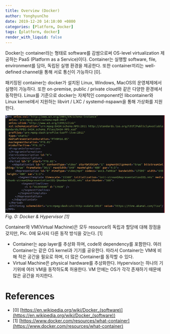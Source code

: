```yaml
---
title: Overview (Docker)
author: YonghyunCho
date: 2019-12-20 14:10:00 +0800
categories: [Platform, Docker]
tags: [platform, docker]
render_with_liquid: false
---
```


Docker는 container라는 형태로 software를 감쌈으로써 OS-level virtualization 제공하는 PaaS (Platform as a Service)이다. Container는 실행할 software, file, environment를 담아, 독립된 실행 환경을 제공한다. 또한 container끼리는 well-defined channel을 통해 서로 통신이 가능하다 [0]. 

패키징된 container는 docker가 설치된 Linux, Windows, MacOS의 운영체제에서 실행이 가능하다. 또한 on-premise, public / private cloud와 같은 다양한 환경에서 동작한다. Linux를 기준으로 docker는 자체적인 component인 libcontainer와 Linux kernel에서 지원하는 libvirt / LXC / systemd-nspawn을 통해 가상화를 지원한다. 

![Manifest File for DASH](/assets/img/post/streaming_overview/dash-manifest.png)
_Fig. 0: Docker & Hypervisor [1]_

Container와 VM(Virtual Machine)은 모두 resource의 독립과 할당에 대해 장점을 갖지만, Pic. 0에 묘사되 다른 동작 방식을 갖는다. [1]

- Container는 app layer를 추상화 하며, code와 dependency를 포함한다. 여러 Container는 같은 OS kernel과 기기를 공유한다. 따라서 Container는 VM에 비해 적은 공간을 필요로 하며, 더 많은 Container를 동작할 수 있다.
- Virtual Machine은 physical hardware를 추상화한다. Hypervisor는 하나의 기기위에 여러 VM을 동작하도록 허용한다. VM 안에는 OS가 각각 존재하기 때문에 많은 공간을 차지한다.

# References

- [0] [https://en.wikipedia.org/wiki/Docker_(software)](https://en.wikipedia.org/wiki/Docker_(software))
- [1] [https://www.docker.com/resources/what-container](https://www.docker.com/resources/what-container)
